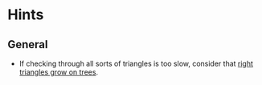 # Hints

## General

- If checking through all sorts of triangles is too slow, consider that [right triangles grow on trees][triples].

[triples]: https://en.wikipedia.org/wiki/Tree_of_primitive_Pythagorean_triples